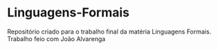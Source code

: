 # Linguagens-Formais
Repositório criado para o trabalho final da matéria Linguagens Formais. Trabalho feio com João Alvarenga
